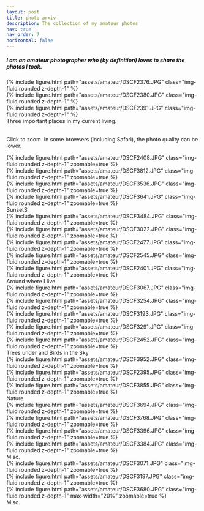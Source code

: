 ```yaml
---
layout: post
title: photo arxiv
description: The collection of my amateur photos
nav: true
nav_order: 7
horizontal: false
---
```


<h5> I am an amateur photographer who (by definition) loves to share the photos I took. </h5>

<div class="row mt-3">
    <div class="col-sm mt-3 mt-md-0">
        {% include figure.html path="assets/amateur/DSCF2376.JPG" class="img-fluid rounded z-depth-1" %}
    </div>
    <div class="col-sm mt-3 mt-md-0">
        {% include figure.html path="assets/amateur/DSCF2380.JPG" class="img-fluid rounded z-depth-1" %}
    </div>
    <div class="col-sm mt-3 mt-md-0">
        {% include figure.html path="assets/amateur/DSCF2391.JPG" class="img-fluid rounded z-depth-1" %}
    </div>
</div>
<div class="caption">
    Three important places in my current living.
</div>

<br> Click to zoom. In some browsers (including Safari), the photo quality can be lower.

<div class="row mt-3">
    <div class="col-sm mt-3 mt-md-0">
        {% include figure.html path="assets/amateur/DSCF2408.JPG" class="img-fluid rounded z-depth-1" zoomable=true %}
    </div>
    <div class="col-sm mt-3 mt-md-0">
        {% include figure.html path="assets/amateur/DSCF3812.JPG" class="img-fluid rounded z-depth-1" zoomable=true %}
    </div>
    <div class="col-sm mt-3 mt-md-0">
        {% include figure.html path="assets/amateur/DSCF3536.JPG" class="img-fluid rounded z-depth-1" zoomable=true %}
    </div>
    <div class="col-sm mt-3 mt-md-0">
        {% include figure.html path="assets/amateur/DSCF3641.JPG" class="img-fluid rounded z-depth-1" zoomable=true %}
    </div>
</div>
<div class="caption">
    SunsetS
</div>

<div class="row mt-3">
    <div class="col-sm mt-3 mt-md-0">
        {% include figure.html path="assets/amateur/DSCF3484.JPG" class="img-fluid rounded z-depth-1" zoomable=true %}
    </div>
    <div class="col-sm mt-3 mt-md-0">
        {% include figure.html path="assets/amateur/DSCF3022.JPG" class="img-fluid rounded z-depth-1" zoomable=true %}
    </div>
    <div class="col-sm mt-3 mt-md-0">
        {% include figure.html path="assets/amateur/DSCF2477.JPG" class="img-fluid rounded z-depth-1" zoomable=true %}
    </div>
    <div class="col-sm mt-3 mt-md-0">
        {% include figure.html path="assets/amateur/DSCF2545.JPG" class="img-fluid rounded z-depth-1" zoomable=true %}
    </div>
    <div class="col-sm mt-3 mt-md-0">
        {% include figure.html path="assets/amateur/DSCF2401.JPG" class="img-fluid rounded z-depth-1" zoomable=true %}
    </div>
</div>
<div class="caption">
    Around where I live
</div>
<div class="row mt-3">
    <div class="col-sm mt-3 mt-md-0">
        {% include figure.html path="assets/amateur/DSCF3067.JPG" class="img-fluid rounded z-depth-1" zoomable=true %}
    </div>
    <div class="col-sm mt-3 mt-md-0">
        {% include figure.html path="assets/amateur/DSCF3254.JPG" class="img-fluid rounded z-depth-1" zoomable=true %}
    </div>
    <div class="col-sm mt-3 mt-md-0">
        {% include figure.html path="assets/amateur/DSCF3193.JPG" class="img-fluid rounded z-depth-1" zoomable=true %}
    </div>
    <div class="col-sm mt-3 mt-md-0">
        {% include figure.html path="assets/amateur/DSCF3291.JPG" class="img-fluid rounded z-depth-1" zoomable=true %}
    </div>
    <div class="col-sm mt-3 mt-md-0">
        {% include figure.html path="assets/amateur/DSCF2452.JPG" class="img-fluid rounded z-depth-1" zoomable=true %}
    </div>
</div>
<div class="caption">
    Trees under and Birds in the Sky
</div>
<div class="row mt-3">
    <div class="col-sm mt-3 mt-md-0">
        {% include figure.html path="assets/amateur/DSCF3952.JPG" class="img-fluid rounded z-depth-1" zoomable=true %}
    </div>
    <div class="col-sm mt-3 mt-md-0">
        {% include figure.html path="assets/amateur/DSCF2395.JPG" class="img-fluid rounded z-depth-1" zoomable=true %}
    </div>
    <div class="col-sm mt-3 mt-md-0">
        {% include figure.html path="assets/amateur/DSCF3855.JPG" class="img-fluid rounded z-depth-1" zoomable=true %}
    </div>
</div>
<div class="caption">
    Nature
</div>
<div class="row mt-3">
    <div class="col-sm mt-3 mt-md-0">
        {% include figure.html path="assets/amateur/DSCF3694.JPG" class="img-fluid rounded z-depth-1" zoomable=true %}
    </div>
    <div class="col-sm mt-3 mt-md-0">
        {% include figure.html path="assets/amateur/DSCF3768.JPG" class="img-fluid rounded z-depth-1" zoomable=true %}
    </div>
    <div class="col-sm mt-3 mt-md-0">
        {% include figure.html path="assets/amateur/DSCF3396.JPG" class="img-fluid rounded z-depth-1" zoomable=true %}
    </div>
    <div class="col-sm mt-3 mt-md-0">
        {% include figure.html path="assets/amateur/DSCF3384.JPG" class="img-fluid rounded z-depth-1" zoomable=true %}
    </div>
</div>
<div class="caption">
    Misc.
</div>
<div class="row mt-3">
    <div class="col-sm mt-3 mt-md-0">
        {% include figure.html path="assets/amateur/DSCF3071.JPG" class="img-fluid rounded z-depth-1" zoomable=true %}
    </div>
    <div class="col-sm mt-3 mt-md-0">
        {% include figure.html path="assets/amateur/DSCF3197.JPG" class="img-fluid rounded z-depth-1" zoomable=true %}
    </div>
    <div class="col-sm mt-3 mt-md-0">
        {% include figure.html path="assets/amateur/DSCF3680.JPG" class="img-fluid rounded z-depth-1" max-width="20%" zoomable=true %}
    </div>
</div>
<div class="caption">
    Misc.
</div>
